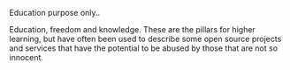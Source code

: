 Education purpose only..

Education, freedom and knowledge. These are the pillars for higher learning, but have often been used to describe some open source projects and services that have the potential to be abused by those that are not so innocent.
